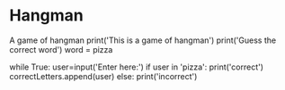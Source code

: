 # Hangman
A game of hangman
print('This is a game of hangman')
print('Guess the correct word')
word = pizza

while True:
  user=input('Enter here:')
  if user in 'pizza':
    print('correct')
    correctLetters.append(user)
  else:
  print('incorrect')
